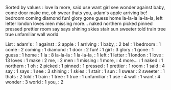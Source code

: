 Sorted by values :
love la more, said use want girl see wonder against baby, come door make me, oh swear thats you, adam's apple arriving be! bedroom coming diamond fun! glory gone guess home la-la-la la-la-la, left letter london loves men missing more... naked northern picked pinned pressed prettier room say says shining skies stair sun sweeter told train tree true unfamiliar wall world 

List :
adam's : 1
against : 2
apple : 1
arriving : 1
baby, : 2
be! : 1
bedroom : 1
come : 2
coming : 1
diamond : 1
door : 2
fun! : 1
girl : 3
glory : 1
gone : 1
guess : 1
home : 1
la : 8
la-la-la : 1
la-la-la, : 1
left : 1
letter : 1
london : 1
love : 13
loves : 1
make : 2
me, : 2
men : 1
missing : 1
more, : 4
more... : 1
naked : 1
northern : 1
oh : 2
picked : 1
pinned : 1
pressed : 1
prettier : 1
room : 1
said : 4
say : 1
says : 1
see : 3
shining : 1
skies : 1
stair : 1
sun : 1
swear : 2
sweeter : 1
thats : 2
told : 1
train : 1
tree : 1
true : 1
unfamiliar : 1
use : 4
wall : 1
want : 4
wonder : 3
world : 1
you, : 2
